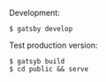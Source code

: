 Development:

    $ gatsby develop


Test production version:

    $ gatsyb build
    $ cd public && serve
